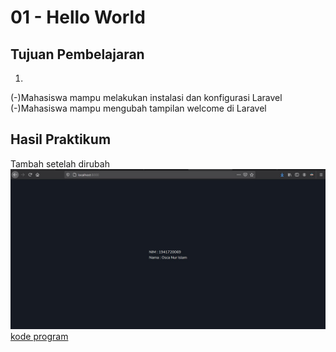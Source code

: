 # 01 - Hello World

## Tujuan Pembelajaran

1. 
(-)Mahasiswa mampu melakukan instalasi dan konfigurasi Laravel
(-)Mahasiswa mampu mengubah tampilan welcome di Laravel


## Hasil Praktikum

Tambah setelah dirubah 
![contoh gambar](img/sc1.jpg)
[kode program](../../src/01_hello_world/welcome.blade.php)

